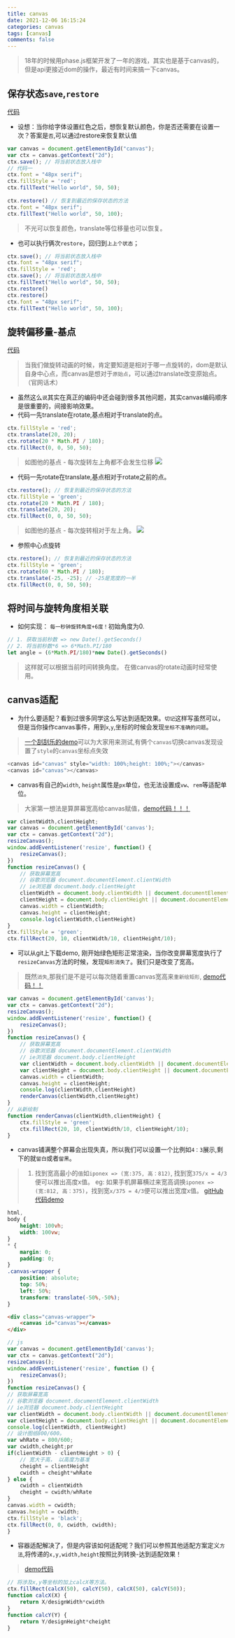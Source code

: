 ```yaml
---
title: canvas
date: 2021-12-06 16:15:24
categories: canvas
tags: [canvas]
comments: false
---
```


> 18年的时候用phase.js框架开发了一年的游戏，其实也是基于canvas的，但是api更接近dom的操作，最近有时间来搞一下canvas。

## 保存状态`save`,`restore`
[代码]()
- 设想：当你给字体设置红色之后，想恢复默认颜色，你是否还需要在设置一次？答案是`否`,可以通过restore来恢复默认值
```javascript
var canvas = document.getElementById("canvas");
var ctx = canvas.getContext("2d");
ctx.save(); // 将当前状态放入栈中
// 代码一
ctx.font = "48px serif";
ctx.fillStyle = 'red';
ctx.fillText("Hello world", 50, 50);
    
ctx.restore() // 恢复到最近的保存状态的方法
ctx.font = "48px serif";
ctx.fillText("Hello world", 50, 100);
```
> 不光可以恢复颜色，translate等位移量也可以恢复。

- 也可以执行俩次`restore`，回归到`上上个状态`；
```javascript
ctx.save(); // 将当前状态放入栈中
ctx.font = "48px serif";
ctx.fillStyle = 'red';
ctx.save(); // 将当前状态放入栈中
ctx.fillText("Hello world", 50, 50);
ctx.restore()
ctx.restore()
ctx.font = "48px serif";
ctx.fillText("Hello world", 50, 100);
```


## 旋转偏移量-基点
[代码]()
> 当我们做旋转动画的时候，肯定要知道是相对于哪一点旋转的，dom是默认自身中心点，而canvas是想对于`原始点`，可以通过translate改变原始点。（官网话术）
- 虽然这么`说`其实在真正的编码中还会碰到很多其他问题，其实canvas编码顺序是很重要的，间接影响效果。
- 代码一先translate在rotate,基点相对于translate的点。
```javascript
ctx.fillStyle = 'red';
ctx.translate(20, 20);
ctx.rotate(20 * Math.PI / 180);
ctx.fillRect(0, 0, 50, 50);
```
> 如图他的基点 - 每次旋转左上角都不会发生位移
![](/images/origin01.png)

- 代码一先rotate在translate,基点相对于rotate之前的点。
```javascript
ctx.restore(); // 恢复到最近的保存状态的方法
ctx.fillStyle = 'green';
ctx.rotate(20 * Math.PI / 180);
ctx.translate(20, 20);
ctx.fillRect(0, 0, 50, 50);
```
> 如图他的基点 - 每次旋转相对于左上角。
![](/images/origin02.png)

<!--more-->

- 参照中心点旋转
```javascript
ctx.restore(); // 恢复到最近的保存状态的方法
ctx.fillStyle = 'green';
ctx.rotate(60 * Math.PI / 180);
ctx.translate(-25, -25); // -25是宽度的一半
ctx.fillRect(0, 0, 50, 50);
```

## 将时间与旋转角度相关联
- 如何实现： `每一秒钟旋转角度+6度！`初始角度为0.  
```javascript
// 1. 获取当前秒数 => new Date().getSeconds()
// 2. 将当前秒数*6 => 6*Math.PI/180
let angle = (6*Math.PI/180)*new Date().getSeconds()
```
> 这样就可以根据当前时间转换角度。 在做canvas的rotate动画时经常使用。


## canvas适配
- 为什么要适配？看到过很多同学这么写达到适配效果。`切记`这样写虽然可以，但是当你操作canvas事件，用到`x`,`y`,坐标的时候会发现`坐标不准确的问题`。
> [一个刮刮乐的demo]()可以为大家用来测试,有俩个`canvas`切换canvas发现设置了`style`的`canvas`坐标点失效
```javascript
<canvas id="canvas" style="width: 100%;height: 100%;"></canvas>
<canvas id="canvas"></canvas>
```
- canvas有自己的`width`, `height`属性是`px`单位，也无法设置成`vw`、`rem`等适配单位。
> 大家第一想法是算屏幕宽高给canvas赋值，[demo代码！！！]()
```javascript
var clientWidth,clientHeight;
var canvas = document.getElementById('canvas');
var ctx = canvas.getContext("2d");
resizeCanvas();
window.addEventListener('resize', function() {
    resizeCanvas();
})
function resizeCanvas() {
    // 获取屏幕宽高
    // 谷歌浏览器 document.documentElement.clientWidth
    // ie浏览器 document.body.clientHeight
    clientWidth = document.body.clientWidth || document.documentElement.clientWidth;
    clientHeight = document.body.clientHeight || document.documentElement.clientHeight;
    canvas.width = clientWidth;
    canvas.height = clientHeight;
    console.log(clientWidth,clientHeight)
}
ctx.fillStyle = 'green';
ctx.fillRect(20, 10, clientWidth/10, clientHeight/10);
```
- 可以从git上下载demo,  刚开始绿色矩形正常渲染，当你改变屏幕宽度执行了`resizeCanvas`方法的时候，发现`矩形消失了`。我们只是改变了宽高。
> 既然`消失`,那我们是不是可以每次随着重置canvas宽高来`重新绘矩形`, [demo代码！！]()
```javascript
var canvas = document.getElementById('canvas');
var ctx = canvas.getContext("2d");
resizeCanvas();
window.addEventListener('resize', function() {
    resizeCanvas();
})
function resizeCanvas() {
    // 获取屏幕宽高
    // 谷歌浏览器 document.documentElement.clientWidth
    // ie浏览器 document.body.clientHeight
    var clientWidth = document.body.clientWidth || document.documentElement.clientWidth;
    var clientHeight = document.body.clientHeight || document.documentElement.clientHeight;
    canvas.width = clientWidth;
    canvas.height = clientHeight;
    console.log(clientWidth,clientHeight)
    renderCanvas(clientWidth,clientHeight)
}
// 从新绘制
function renderCanvas(clientWidth,clientHeight) {
    ctx.fillStyle = 'green';
    ctx.fillRect(20, 10, clientWidth/10, clientHeight/10);
}
```

- canvas铺满整个屏幕会出现失真，所以我们可以设置一个比例如`4：3`展示,剩下的就`留白`或者`留黑`。
> 1. 找到宽高最小的`值`如`iponex => (宽:375, 高：812)`, 找到宽`375/x = 4/3`便可以推出高度x值。
> eg: 如果手机屏幕横过来宽高调换`iponex => (宽:812, 高：375)`，找到宽`x/375 = 4/3`便可以推出宽度x值。
> [gitHub代码demo]()
```css
html,
body {
    height: 100vh;
    width: 100vw;
}
* {
    margin: 0;
    padding: 0;
}
.canvas-wrapper {
    position: absolute;
    top: 50%;
    left: 50%;
    transform: translate(-50%,-50%);
}
```
```html
<div class="canvas-wrapper">
    <canvas id="canvas"></canvas>
</div>
```
```javascript
// js
var canvas = document.getElementById('canvas');
var ctx = canvas.getContext("2d");
resizeCanvas();
window.addEventListener('resize', function () {
    resizeCanvas();
})
function resizeCanvas() {
// 获取屏幕宽高
// 谷歌浏览器 document.documentElement.clientWidth
// ie浏览器 document.body.clientHeight
var clientWidth = document.body.clientWidth || document.documentElement.clientWidth;
var clientHeight = document.body.clientHeight || document.documentElement.clientHeight;
console.log(clientWidth, clientHeight)
// 设计图纸800/600。
var whRate = 800/600;
var cwidth,cheight;pr
if(clientWidth - clientHeight > 0) {
    // 宽大于高， 以高度为基准
    cheight = clientHeight
    cwidth = cheight*whRate
} else {
    cwidth = clientWidth
    cheight = cwidth/whRate
}
canvas.width = cwidth;
canvas.height = cwidth;
ctx.fillStyle = 'black';
ctx.fillRect(0, 0, cwidth, cwidth);
}
```

- 容器适配解决了，但是内容该如何适配呢？我们可以参照其他适配方案定义`方法`,将传递的`x,y,width,height`按照比列转换-达到适配效果！
> [demo代码]()
```javascript
// 将涉及x,y等坐标的加上calcX等方法。
ctx.fillRect(calcX(50), calcY(50), calcX(50), calcY(50));
function calcX(X) {
    return X/designWidth*cwidth
}
function calcY(Y) {
    return Y/designHeight*cheight
}
```